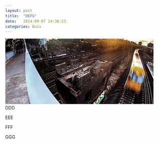 ```yaml
---
layout: post
title:  "DEFG"
date:   2014-09-07 14:36:23
categories: Duis
---
```

<span class="image featured"><img src="/images/pic01.jpg" alt=""></span>
DDD

EEE

FFF

GGG

